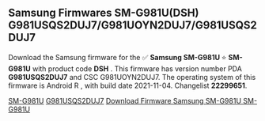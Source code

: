 <h2>Samsung Firmwares SM-G981U(DSH) G981USQS2DUJ7/G981UOYN2DUJ7/G981USQS2DUJ7</h2>
Download the Samsung firmware for the ✅ <strong>Samsung SM-G981U </strong> ⭐ <strong>SM-G981U</strong> with product code <strong>DSH</strong> . This firmware has version number PDA <strong>G981USQS2DUJ7</strong> and CSC G981UOYN2DUJ7. The operating system of this firmware is Android R , with build date 2021-11-04. Changelist <strong>22299651</strong>.


[SM-G981U](https://samfirm.shop/samsung/model/SM-G981U)
[G981USQS2DUJ7](https://samfirm.shop/samsung/pda/G981USQS2DUJ7)
[Download Firmware Samsung SM-G981U SM-G981U](https://samfirm.shop/samsung/firmware/476180)
